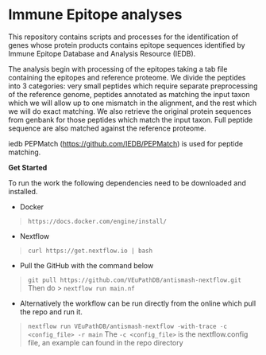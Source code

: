 # Immune Epitope analyses
This repository contains scripts and processes for the identification of genes whose protein products contains epitope sequences identified by  Immune Epitope Database and Analysis Resource (IEDB).


The analysis begin with processing of the epitopes taking a tab file containing the epitopes and reference proteome.  We divide the peptides into 3 categories:  very small peptides which require separate preprocessing of the reference genome, peptides annotated as matching the input taxon which we will allow up to one mismatch in the alignment, and the rest which we will do exact matching.  We also retrieve the original protein sequences from genbank for those peptides which match the input taxon.  Full peptide sequence are also matched against the reference proteome.

iedb PEPMatch (https://github.com/IEDB/PEPMatch) is used for peptide matching.


**<p align=left>Get Started</p>**
To run the work the following dependencies need to be downloaded and installed. 

* Docker 
> `https://docs.docker.com/engine/install/`
* Nextflow
> `curl https://get.nextflow.io | bash`

* Pull the GitHub with the command below
> `git pull https://github.com/VEuPathDB/antismash-nextflow.git`
    Then do > `nextflow run main.nf`  

* Alternatively the workflow can be run directly from the online which pull the repo and run it.
> `nextflow run VEuPathDB/antismash-nextflow -with-trace -c <config_file> -r main`
The `-c <config_file>` is the nextflow.config file, an example can found in the repo directory